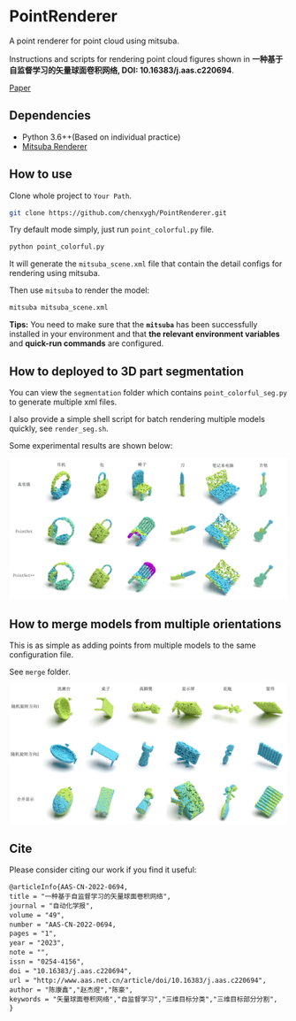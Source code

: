 # PointRenderer
A point renderer for point cloud using mitsuba.

Instructions and scripts for rendering point cloud figures shown in **一种基于自监督学习的矢量球面卷积网络, DOI:  10.16383/j.aas.c220694**.

[Paper](http://www.aas.net.cn/cn/article/doi/10.16383/j.aas.c220694)

## Dependencies

- Python 3.6++(Based on individual practice)
- [Mitsuba Renderer](http://www.mitsuba-renderer.org/)

## How to use

Clone whole project to `Your Path`.

```bash
git clone https://github.com/chenxygh/PointRenderer.git
```

Try default mode simply, just run `point_colorful.py` file.

```bash
python point_colorful.py
```

It will generate the `mitsuba_scene.xml` file that contain the detail configs for rendering using mitsuba.

Then use `mitsuba` to render the model:

```bash
mitsuba mitsuba_scene.xml
```

**Tips:** You need to make sure that the **`mitsuba`** has been successfully installed in your environment and that **the relevant environment variables** and **quick-run commands** are configured.

## How to deployed to 3D part segmentation

You can view the `segmentation` folder which contains `point_colorful_seg.py` to generate multiple xml files.

I also provide a simple shell script for batch rendering multiple models quickly, see `render_seg.sh`.

Some experimental results are shown below:

![image-20230512215006123](README.assets/image-20230512215006123.png)

## How to merge models from multiple orientations

This is as simple as adding points from multiple models to the same configuration file.

See `merge` folder.

![image-20230512220627169](README.assets/image-20230512220627169.png)

## Cite

Please consider citing our work if you find it useful:

```latex
@articleInfo{AAS-CN-2022-0694,
title = "一种基于自监督学习的矢量球面卷积网络",
journal = "自动化学报",
volume = "49",
number = "AAS-CN-2022-0694,
pages = "1",
year = "2023",
note = "",
issn = "0254-4156",
doi = "10.16383/j.aas.c220694",
url = "http://www.aas.net.cn/article/doi/10.16383/j.aas.c220694",
author = "陈康鑫","赵杰煜","陈豪",
keywords = "矢量球面卷积网络","自监督学习","三维目标分类","三维目标部分分割",
}
```

